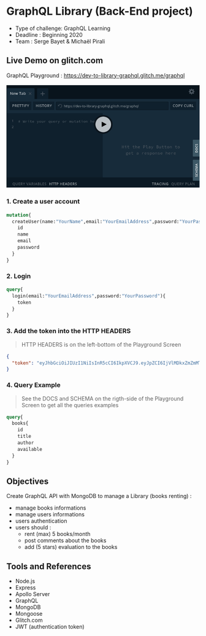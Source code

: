 # GraphQL Library (Back-End project)
- Type of challenge: GraphQL Learning
- Deadline : Beginning 2020
- Team : Serge Bayet & Michaël Pirali

## Live Demo on glitch.com
GraphQL Playground : https://dev-to-library-graphql.glitch.me/graphql<br><br>
![screenshot of the GraphQL Playground](GraphQLPlayground.png "GraphQL Playground")
### 1. Create a user account
```graphql
mutation{
  createUser(name:"YourName",email:"YourEmailAddress",password:"YourPassword"){
    id
    name
    email
    password
  }
}
```

### 2. Login
```graphql
query{
  login(email:"YourEmailAddress",password:"YourPassword"){
    token
  }
}
```

### 3. Add the token into the HTTP HEADERS
> HTTP HEADERS is on the left-bottom of the Playground Screen

```json
{
  "token": "eyJhbGciOiJIUzI1NiIsInR5cCI6IkpXVCJ9.eyJpZCI6IjVlMDkxZmZmMTVjNjFjMTMxY2IzZjY5OCIsImlhdCI6MTU3ODA2MzM1MiwiZXhwIjoxNTc4MDc1MzUyfQ.mABeouiv_PbiLXFMHAB8jGw8XS0HxkiVxA9tTokoI3c"
}
```

### 4. Query Example
> See the DOCS and SCHEMA on the rigth-side of the Playground Screen to get all the queries examples
```graphql
query{
  books{
    id
    title
    author
    available
  }
}
```

## Objectives
Create GraphQL API with MongoDB to manage a Library (books renting) :
- manage books informations
- manage users informations
- users authentication
- users should :
  - rent (max) 5 books/month
  - post comments about the books
  - add (5 stars) evaluation to the books

## Tools and References
- Node.js
- Express
- Apollo Server
- GraphQL
- MongoDB
- Mongoose
- Glitch.com
- JWT (authentication token)
